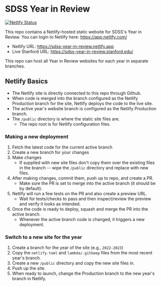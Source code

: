 # SDSS Year in Review
[![Netlify Status](https://api.netlify.com/api/v1/badges/75eea7ad-1b69-4b19-a7a3-4c6c353892b9/deploy-status)](https://app.netlify.com/sites/sdss-year-in-review/deploys)

This repo contains a Netlify-hosted static website for SDSS's Year in Review. You can login to Netlify here: https://app.netlify.com/

- Netlify URL: https://sdss-year-in-review.netlify.app
- Live Stanford URL: https://sdss-year-in-review.stanford.edu/

This repo can host all Year in Review websites for each year in separate branches.

## Netlify Basics
- The Netlify site is directly connected to this repo through Github.
- When code is merged into the branch configured as the Netlify Production branch for the site, Netlify deploys the code to the live site.
- The active year's website branch is configured as the Netlify Production branch.
- The `/public` directory is where the static site files are.
    - The repo root is for Netlify configuration files.

### Making a new deployment
1. Fetch the latest code for the current active branch
1. Create a new branch for your changes
1. Make changes
    - If supplied with new site files don't copy them over the existing files in the branch -- wipe the `/public` directory and replace with new files.
1. After making changes, commit them, push up to repo, and create a PR.
    - Make sure the PR is set to merge into the active branch (it should be by default).
1. Netlify will run a few tests on the PR and also create a preview URL.
    - Wait for tests/checks to pass and then inspect/review the preview and verify it looks as intended.
1. Once the code is ready to deploy, squash and merge the PR into the active branch.
    - Whenever the active branch code is changed, it triggers a new deployment.

### Switch to a new site for the year
1. Create a branch for the year of the site (e.g., `2022-2023`)
1. Copy the `netlify.toml` and `lambda/.gitkeep` files from the most recent year's branch.
1. Create a new `/public` directory and copy the new site files in.
1. Push up the site.
1. When ready to launch, change the Production branch to the new year's branch in Netlify.
